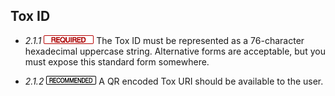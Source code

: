 Tox ID
------

- *2.1.1* ![](/badge/req.png) The Tox ID must be represented as a 76-character
  hexadecimal uppercase string. Alternative forms are acceptable, but you must
  expose this standard form somewhere.

- *2.1.2* ![](/badge/rec.png) A QR encoded Tox URI should be available to the user.
